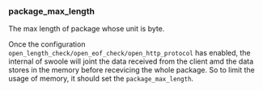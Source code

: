 ### package_max_length

The max length of package whose unit is byte.

Once the configuration `open_length_check/open_eof_check/open_http_protocol` has enabled, the internal of swoole will joint the data received from the client amd the data stores in the memory before recevicing the whole package. So to limit the usage of memory, it should set the `package_max_length`.
